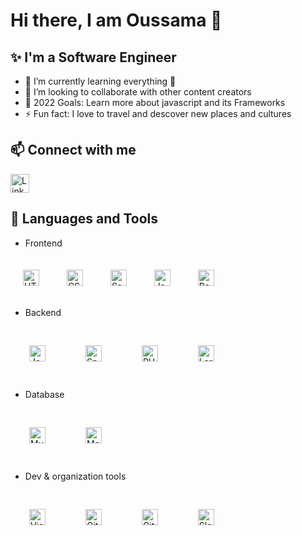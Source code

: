 # Hi there, I am Oussama 👋

## ✨ I'm a Software Engineer

- 🌱 I’m currently learning everything 🤣
- 👯 I’m looking to collaborate with other content creators
- 🥅 2022 Goals: Learn more about javascript and its Frameworks
- ⚡ Fun fact: I love to travel and descover new places and cultures

## 📫 Connect with me

[<img width="30px" src="https://cdn.jsdelivr.net/gh/devicons/devicon/icons/linkedin/linkedin-original.svg" alt="Linkedin" width="26px"/>](https://www.linkedin.com/in/oussamaaouladlahcene/)

## 🔧 Languages and Tools

- Frontend
<p>
<img alt="HTML5" width="26px" src="https://cdn.jsdelivr.net/gh/devicons/devicon/icons/html5/html5-original.svg" style="padding:20px;" />
<img alt="CSS3" width="26px" src="https://cdn.jsdelivr.net/gh/devicons/devicon/icons/css3/css3-original.svg" style="padding:20px;" />
<img alt="Sass" width="26px" src="https://cdn.jsdelivr.net/gh/devicons/devicon/icons/sass/sass-original.svg" style="padding:20px;" />
<img alt="JavaScript" width="26px" src="https://cdn.jsdelivr.net/gh/devicons/devicon/icons/javascript/javascript-original.svg" style="padding:20px;" />
<img alt="React" width="26px" src="https://cdn.jsdelivr.net/gh/devicons/devicon/icons/react/react-original.svg" style="padding:20px;" />
</p>

- Backend
<p>
<img alt="Java" width="26px" src="https://cdn.jsdelivr.net/gh/devicons/devicon/icons/java/java-original.svg" style="padding:30px;" />
<img alt="Spring" width="26px" src="https://cdn.jsdelivr.net/gh/devicons/devicon/icons/spring/spring-original.svg" style="padding:30px;" />
<img alt="PHP" width="26px" src="https://cdn.jsdelivr.net/gh/devicons/devicon/icons/php/php-original.svg" style="padding:30px;" />
<img alt="Laravel" width="26px" src="https://cdn.jsdelivr.net/gh/devicons/devicon/icons/laravel/laravel-plain.svg" style="padding:30px;" />
</p>

- Database
<p>
<img alt="MySQL" width="26px" src="https://cdn.jsdelivr.net/gh/devicons/devicon/icons/mysql/mysql-original.svg" style="padding:30px;" />
<img alt="MongoDB" width="26px" src="https://cdn.jsdelivr.net/gh/devicons/devicon/icons/mongodb/mongodb-original.svg" style="padding:30px;" />
</p>

- Dev & organization tools
<p>
<img alt="Visual Studio Code" width="26px" src="https://cdn.jsdelivr.net/gh/devicons/devicon/icons/vscode/vscode-original.svg" style="padding:30px;" />
<img alt="Git" width="26px" src="https://cdn.jsdelivr.net/gh/devicons/devicon/icons/git/git-original.svg" style="padding:30px;" />
<img alt="GitHub" width="26px" src="https://cdn.jsdelivr.net/gh/devicons/devicon/icons/github/github-original.svg" style="padding:30px;" />
<img alt="Slack" width="26px" src="https://cdn.jsdelivr.net/gh/devicons/devicon/icons/slack/slack-original.svg" style="padding:30px;" />
</p>

